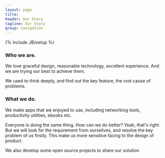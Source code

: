 ```yaml
---
layout: page
title:  
header: Our Story
tagline: Our Story
group: navigation
---
```

{% include JB/setup %}
### Who we are.

We love graceful design, reasonable technology, excellent experience. And we are trying our best to achieve them.

We used to think deeply, and find out the key feature, the root cause of problems.


### What we do.

We make apps that we enjoyed to use, including networking tools, productivity utilities, ebooks etc.

Everyone is doing the same thing. 
How can we do better?
Yeah, that's right. But we will look for the requirement from ourselives, and resolve the key problem of us firstly. This make us more sensitive facing to the design of product.

We also develop some open source projects to share our solution.
